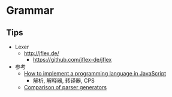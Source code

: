 # Grammar

## Tips
* Lexer
  * http://jflex.de/
    * https://github.com/jflex-de/jflex
* 参考
  * [How to implement a programming language in JavaScript](http://lisperator.net/pltut)
    * 解析, 解释器, 转译器, CPS
  * [Comparison of parser generators](https://en.wikipedia.org/wiki/Comparison_of_parser_generators)


